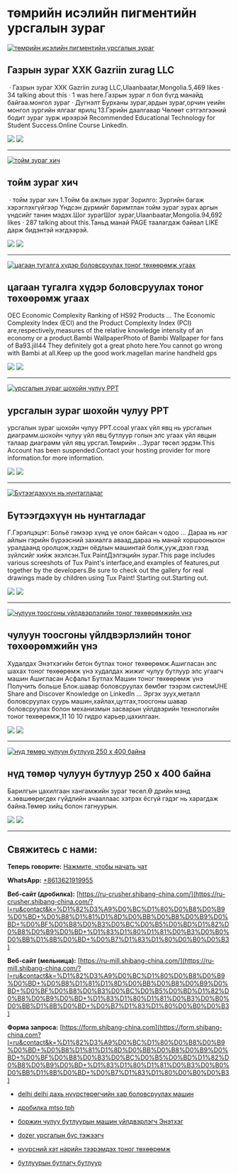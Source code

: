 # төмрийн исэлийн пигментийн урсгалын зураг

<a href="https://swt.shibang-china.com/?l=ru&img&k=%D1%82%D3%A9%D0%BC%D1%80%D0%B8%D0%B9%D0%BD+%D0%B8%D1%81%D1%8D%D0%BB%D0%B8%D0%B9%D0%BD+%D0%BF%D0%B8%D0%B3%D0%BC%D0%B5%D0%BD%D1%82%D0%B8%D0%B9%D0%BD+%D1%83%D1%80%D1%81%D0%B3%D0%B0%D0%BB%D1%8B%D0%BD+%D0%B7%D1%83%D1%80%D0%B0%D0%B3" target="_blank">![төмрийн исэлийн пигментийн урсгалын зураг](http://static.shibang-china.com/all-800x300/793.jpg)</a>

## Газрын зураг ХХК Gazriin zurag LLC
&nbsp;&#0183;&#32;Газрын зураг ХХК Gazriin zurag LLC,Ulaanbaatar,Mongolia.5,469 likes &#183; 34 talking about this &#183; 1 was here.Газрын зураг л бол бүгд манайд байгаа.монгол зураг&nbsp;&#0183;&#32;Дүгнэлт Бурханы зураг,ардын зураг,орчин үеийн монгол зургийн ялгааг ярилц 13.Гэрийн даалгавар Чөлөөт сэтгэлгээний бодит зураг зурж ирээрэй Recommended Educational Technology for Student Success.Online Course LinkedIn.


<a href="https://whatsapp.shibangsoft.com/WhatsApp.php" target="_blank" title="WhatsApp">![](http://static.shibang-china.com/icon/whatsapp.png)</a> <a href="https://swt.shibang-china.com/?l=ru&icon&k=%D1%82%D3%A9%D0%BC%D1%80%D0%B8%D0%B9%D0%BD+%D0%B8%D1%81%D1%8D%D0%BB%D0%B8%D0%B9%D0%BD+%D0%BF%D0%B8%D0%B3%D0%BC%D0%B5%D0%BD%D1%82%D0%B8%D0%B9%D0%BD+%D1%83%D1%80%D1%81%D0%B3%D0%B0%D0%BB%D1%8B%D0%BD+%D0%B7%D1%83%D1%80%D0%B0%D0%B3" target="_blank">![](http://static.shibang-china.com/icon/chat-ru.png)</a>

---

<a href="https://swt.shibang-china.com/?l=ru&img&k=%D1%82%D3%A9%D0%BC%D1%80%D0%B8%D0%B9%D0%BD+%D0%B8%D1%81%D1%8D%D0%BB%D0%B8%D0%B9%D0%BD+%D0%BF%D0%B8%D0%B3%D0%BC%D0%B5%D0%BD%D1%82%D0%B8%D0%B9%D0%BD+%D1%83%D1%80%D1%81%D0%B3%D0%B0%D0%BB%D1%8B%D0%BD+%D0%B7%D1%83%D1%80%D0%B0%D0%B3" target="_blank">![тойм зураг хич](http://static.shibang-china.com/all-800x300/532.jpg)</a>

## тойм зураг хич
&nbsp;&#0183;&#32;тойм зураг хич 1.Тойм ба ажлын зураг Зорилго: Зургийн багаж хэрэглэхгүйгээр Үндсэн дүрмийг баримтлан тойм зураг зурах аргын үндсийг танин мэдэх.Шог зурагШог зураг,Ulaanbaatar,Mongolia.94,692 likes &#183; 287 talking about this.Таньд манай PAGE таалагдаж байвал LIKE дарж бидэнтэй нэгдээрэй.


<a href="https://whatsapp.shibangsoft.com/WhatsApp.php" target="_blank" title="WhatsApp">![](http://static.shibang-china.com/icon/whatsapp.png)</a> <a href="https://swt.shibang-china.com/?l=ru&icon&k=%D1%82%D3%A9%D0%BC%D1%80%D0%B8%D0%B9%D0%BD+%D0%B8%D1%81%D1%8D%D0%BB%D0%B8%D0%B9%D0%BD+%D0%BF%D0%B8%D0%B3%D0%BC%D0%B5%D0%BD%D1%82%D0%B8%D0%B9%D0%BD+%D1%83%D1%80%D1%81%D0%B3%D0%B0%D0%BB%D1%8B%D0%BD+%D0%B7%D1%83%D1%80%D0%B0%D0%B3" target="_blank">![](http://static.shibang-china.com/icon/chat-ru.png)</a>

---

<a href="https://swt.shibang-china.com/?l=ru&img&k=%D1%82%D3%A9%D0%BC%D1%80%D0%B8%D0%B9%D0%BD+%D0%B8%D1%81%D1%8D%D0%BB%D0%B8%D0%B9%D0%BD+%D0%BF%D0%B8%D0%B3%D0%BC%D0%B5%D0%BD%D1%82%D0%B8%D0%B9%D0%BD+%D1%83%D1%80%D1%81%D0%B3%D0%B0%D0%BB%D1%8B%D0%BD+%D0%B7%D1%83%D1%80%D0%B0%D0%B3" target="_blank">![цагаан тугалга хүдэр боловсруулах тоног төхөөрөмж угаах](http://static.shibang-china.com/all-800x300/228.jpg)</a>

## цагаан тугалга хүдэр боловсруулах тоног төхөөрөмж угаах
OEC Economic Complexity Ranking of HS92 Products … The Economic Complexity Index (ECI) and the Product Complexity Index (PCI) are,respectively,measures of the relative knowledge intensity of an economy or a product.Bambi WallpaperPhoto of Bambi Wallpaper for fans of Ba93.jill44 They definitely got a great photo here.You cannot go wrong with Bambi at all.Keep up the good work.magellan marine handheld gps


<a href="https://whatsapp.shibangsoft.com/WhatsApp.php" target="_blank" title="WhatsApp">![](http://static.shibang-china.com/icon/whatsapp.png)</a> <a href="https://swt.shibang-china.com/?l=ru&icon&k=%D1%82%D3%A9%D0%BC%D1%80%D0%B8%D0%B9%D0%BD+%D0%B8%D1%81%D1%8D%D0%BB%D0%B8%D0%B9%D0%BD+%D0%BF%D0%B8%D0%B3%D0%BC%D0%B5%D0%BD%D1%82%D0%B8%D0%B9%D0%BD+%D1%83%D1%80%D1%81%D0%B3%D0%B0%D0%BB%D1%8B%D0%BD+%D0%B7%D1%83%D1%80%D0%B0%D0%B3" target="_blank">![](http://static.shibang-china.com/icon/chat-ru.png)</a>

---

<a href="https://swt.shibang-china.com/?l=ru&img&k=%D1%82%D3%A9%D0%BC%D1%80%D0%B8%D0%B9%D0%BD+%D0%B8%D1%81%D1%8D%D0%BB%D0%B8%D0%B9%D0%BD+%D0%BF%D0%B8%D0%B3%D0%BC%D0%B5%D0%BD%D1%82%D0%B8%D0%B9%D0%BD+%D1%83%D1%80%D1%81%D0%B3%D0%B0%D0%BB%D1%8B%D0%BD+%D0%B7%D1%83%D1%80%D0%B0%D0%B3" target="_blank">![урсгалын зураг шохойн чулуу PPT](http://static.shibang-china.com/all-800x300/1010.jpg)</a>

## урсгалын зураг шохойн чулуу PPT
урсгалын зураг шохойн чулуу PPT.ccoal угаах үйл явц нь урсгалын диаграмм.шохойн чулуу үйл явц бутлуур голын элс угаах үйл явцын талаар диаграмм үйл явц урсгал.Төмрийн …Зураг төсөл эрдэм.This Account has been suspended.Contact your hosting provider for more information.for more information.


<a href="https://whatsapp.shibangsoft.com/WhatsApp.php" target="_blank" title="WhatsApp">![](http://static.shibang-china.com/icon/whatsapp.png)</a> <a href="https://swt.shibang-china.com/?l=ru&icon&k=%D1%82%D3%A9%D0%BC%D1%80%D0%B8%D0%B9%D0%BD+%D0%B8%D1%81%D1%8D%D0%BB%D0%B8%D0%B9%D0%BD+%D0%BF%D0%B8%D0%B3%D0%BC%D0%B5%D0%BD%D1%82%D0%B8%D0%B9%D0%BD+%D1%83%D1%80%D1%81%D0%B3%D0%B0%D0%BB%D1%8B%D0%BD+%D0%B7%D1%83%D1%80%D0%B0%D0%B3" target="_blank">![](http://static.shibang-china.com/icon/chat-ru.png)</a>

---

<a href="https://swt.shibang-china.com/?l=ru&img&k=%D1%82%D3%A9%D0%BC%D1%80%D0%B8%D0%B9%D0%BD+%D0%B8%D1%81%D1%8D%D0%BB%D0%B8%D0%B9%D0%BD+%D0%BF%D0%B8%D0%B3%D0%BC%D0%B5%D0%BD%D1%82%D0%B8%D0%B9%D0%BD+%D1%83%D1%80%D1%81%D0%B3%D0%B0%D0%BB%D1%8B%D0%BD+%D0%B7%D1%83%D1%80%D0%B0%D0%B3" target="_blank">![Бүтээгдэхүүн нь нунтагладаг](http://static.shibang-china.com/all-800x300/676.jpg)</a>

## Бүтээгдэхүүн нь нунтагладаг
Г.Гэрэлцэцэг: Больё гэмээр хүнд үе олон байсан ч одоо … Дараа нь нэг айлын гэрийн бүрээсний захиалга аваад,дараа нь манай хоршооныхон уралдаанд оролцож,хэдэн оёдлын машинтай болж,ууж,дээл гээд зүйлсийг хийж эхэлсэн.Tux PaintДэлгэцийн зураг.This page includes various screeshots of Tux Paint's interface,and examples of features,put together by the developers.Be sure to check out the gallery for real drawings made by children using Tux Paint! Starting out.Starting out.


<a href="https://whatsapp.shibangsoft.com/WhatsApp.php" target="_blank" title="WhatsApp">![](http://static.shibang-china.com/icon/whatsapp.png)</a> <a href="https://swt.shibang-china.com/?l=ru&icon&k=%D1%82%D3%A9%D0%BC%D1%80%D0%B8%D0%B9%D0%BD+%D0%B8%D1%81%D1%8D%D0%BB%D0%B8%D0%B9%D0%BD+%D0%BF%D0%B8%D0%B3%D0%BC%D0%B5%D0%BD%D1%82%D0%B8%D0%B9%D0%BD+%D1%83%D1%80%D1%81%D0%B3%D0%B0%D0%BB%D1%8B%D0%BD+%D0%B7%D1%83%D1%80%D0%B0%D0%B3" target="_blank">![](http://static.shibang-china.com/icon/chat-ru.png)</a>

---

<a href="https://swt.shibang-china.com/?l=ru&img&k=%D1%82%D3%A9%D0%BC%D1%80%D0%B8%D0%B9%D0%BD+%D0%B8%D1%81%D1%8D%D0%BB%D0%B8%D0%B9%D0%BD+%D0%BF%D0%B8%D0%B3%D0%BC%D0%B5%D0%BD%D1%82%D0%B8%D0%B9%D0%BD+%D1%83%D1%80%D1%81%D0%B3%D0%B0%D0%BB%D1%8B%D0%BD+%D0%B7%D1%83%D1%80%D0%B0%D0%B3" target="_blank">![чулуун тоосгоны үйлдвэрлэлийн тоног төхөөрөмжийн үнэ](http://static.shibang-china.com/all-800x300/446.jpg)</a>

## чулуун тоосгоны үйлдвэрлэлийн тоног төхөөрөмжийн үнэ
Худалдах Энэтхэгийн бетон бутлах тоног төхөөрөмж.Ашигласан элс шахах тоног төхөөрөмж үнэ худалдах жижиг чулуу бутлуур элс угаагч машин Ашигласан Асфальт Бутлах Машин тоног төхөөрөмж үнэ Получить больше Блок.шавар боловсруулах бөмбөг тээрэм системUHE Share and Discover Knowledge on LinkedIn … Эргэх зуух,металл боловсруулах суурь машин,хайлах,цутгах,тоосгоны шавар боловсруулах болон механизмын засварын үйлдвэрийн технологийн тоног төхөөрөмж,11 10 10 гидро карьер,цахилгаан.


<a href="https://whatsapp.shibangsoft.com/WhatsApp.php" target="_blank" title="WhatsApp">![](http://static.shibang-china.com/icon/whatsapp.png)</a> <a href="https://swt.shibang-china.com/?l=ru&icon&k=%D1%82%D3%A9%D0%BC%D1%80%D0%B8%D0%B9%D0%BD+%D0%B8%D1%81%D1%8D%D0%BB%D0%B8%D0%B9%D0%BD+%D0%BF%D0%B8%D0%B3%D0%BC%D0%B5%D0%BD%D1%82%D0%B8%D0%B9%D0%BD+%D1%83%D1%80%D1%81%D0%B3%D0%B0%D0%BB%D1%8B%D0%BD+%D0%B7%D1%83%D1%80%D0%B0%D0%B3" target="_blank">![](http://static.shibang-china.com/icon/chat-ru.png)</a>

---

<a href="https://swt.shibang-china.com/?l=ru&img&k=%D1%82%D3%A9%D0%BC%D1%80%D0%B8%D0%B9%D0%BD+%D0%B8%D1%81%D1%8D%D0%BB%D0%B8%D0%B9%D0%BD+%D0%BF%D0%B8%D0%B3%D0%BC%D0%B5%D0%BD%D1%82%D0%B8%D0%B9%D0%BD+%D1%83%D1%80%D1%81%D0%B3%D0%B0%D0%BB%D1%8B%D0%BD+%D0%B7%D1%83%D1%80%D0%B0%D0%B3" target="_blank">![нүд төмөр чулуун бутлуур 250 х 400 байна](http://static.shibang-china.com/all-800x300/1506.jpg)</a>

## нүд төмөр чулуун бутлуур 250 х 400 байна
Барилгын цахилгаан хангамжийн зураг төсөл.Ө дрийн мэнд х.зөвшөөрөгдөх гүйдлийн ачааллаас хэтрэх ёсгүй гэдэг нь харагдаж байна.Төмөр хийц болон гагнуурын.

<a href="https://whatsapp.shibangsoft.com/WhatsApp.php" target="_blank" title="WhatsApp">![](http://static.shibang-china.com/icon/whatsapp.png)</a> <a href="https://swt.shibang-china.com/?l=ru&icon&k=%D1%82%D3%A9%D0%BC%D1%80%D0%B8%D0%B9%D0%BD+%D0%B8%D1%81%D1%8D%D0%BB%D0%B8%D0%B9%D0%BD+%D0%BF%D0%B8%D0%B3%D0%BC%D0%B5%D0%BD%D1%82%D0%B8%D0%B9%D0%BD+%D1%83%D1%80%D1%81%D0%B3%D0%B0%D0%BB%D1%8B%D0%BD+%D0%B7%D1%83%D1%80%D0%B0%D0%B3" target="_blank">![](http://static.shibang-china.com/icon/chat-ru.png)</a>

---
## Свяжитесь с нами:

**Теперь говорите:** [Нажмите, чтобы начать чат](https://swt.shibang-china.com?l=ru&contact&k=%D1%82%D3%A9%D0%BC%D1%80%D0%B8%D0%B9%D0%BD+%D0%B8%D1%81%D1%8D%D0%BB%D0%B8%D0%B9%D0%BD+%D0%BF%D0%B8%D0%B3%D0%BC%D0%B5%D0%BD%D1%82%D0%B8%D0%B9%D0%BD+%D1%83%D1%80%D1%81%D0%B3%D0%B0%D0%BB%D1%8B%D0%BD+%D0%B7%D1%83%D1%80%D0%B0%D0%B3)

**WhatsApp:**  [+8613621919955](https://whatsapp.shibangsoft.com/WhatsApp.php)

**Веб-сайт (дробилка):** [https://ru-crusher.shibang-china.com/](https://ru-crusher.shibang-china.com/?l=ru&contact&k=%D1%82%D3%A9%D0%BC%D1%80%D0%B8%D0%B9%D0%BD+%D0%B8%D1%81%D1%8D%D0%BB%D0%B8%D0%B9%D0%BD+%D0%BF%D0%B8%D0%B3%D0%BC%D0%B5%D0%BD%D1%82%D0%B8%D0%B9%D0%BD+%D1%83%D1%80%D1%81%D0%B3%D0%B0%D0%BB%D1%8B%D0%BD+%D0%B7%D1%83%D1%80%D0%B0%D0%B3)

**Веб-сайт (мельница):** [https://ru-mill.shibang-china.com/](https://ru-mill.shibang-china.com/?l=ru&contact&k=%D1%82%D3%A9%D0%BC%D1%80%D0%B8%D0%B9%D0%BD+%D0%B8%D1%81%D1%8D%D0%BB%D0%B8%D0%B9%D0%BD+%D0%BF%D0%B8%D0%B3%D0%BC%D0%B5%D0%BD%D1%82%D0%B8%D0%B9%D0%BD+%D1%83%D1%80%D1%81%D0%B3%D0%B0%D0%BB%D1%8B%D0%BD+%D0%B7%D1%83%D1%80%D0%B0%D0%B3)

**Форма запроса:** [https://form.shibang-china.com](https://form.shibang-china.com?l=ru&contact&k=%D1%82%D3%A9%D0%BC%D1%80%D0%B8%D0%B9%D0%BD+%D0%B8%D1%81%D1%8D%D0%BB%D0%B8%D0%B9%D0%BD+%D0%BF%D0%B8%D0%B3%D0%BC%D0%B5%D0%BD%D1%82%D0%B8%D0%B9%D0%BD+%D1%83%D1%80%D1%81%D0%B3%D0%B0%D0%BB%D1%8B%D0%BD+%D0%B7%D1%83%D1%80%D0%B0%D0%B3)

* [delhi delhi дахь нүүрстөрөгчийн хар боловсруулах машин](../128/delhi%20delhi%20%D0%B4%D0%B0%D1%85%D1%8C%20%D0%BD%D2%AF%D2%AF%D1%80%D1%81%D1%82%D3%A9%D1%80%D3%A9%D0%B3%D1%87%D0%B8%D0%B9%D0%BD%20%D1%85%D0%B0%D1%80%20%D0%B1%D0%BE%D0%BB%D0%BE%D0%B2%D1%81%D1%80%D1%83%D1%83%D0%BB%D0%B0%D1%85%20%D0%BC%D0%B0%D1%88%D0%B8%D0%BD.md)

* [дробилка mtso tph](../126/%D0%B4%D1%80%D0%BE%D0%B1%D0%B8%D0%BB%D0%BA%D0%B0%20mtso%20tph.md)

* [боржин чулуу бутлуурын машин үйлдвэрлэгч Энэтхэг](../127/%D0%B1%D0%BE%D1%80%D0%B6%D0%B8%D0%BD%20%D1%87%D1%83%D0%BB%D1%83%D1%83%20%D0%B1%D1%83%D1%82%D0%BB%D1%83%D1%83%D1%80%D1%8B%D0%BD%20%D0%BC%D0%B0%D1%88%D0%B8%D0%BD%20%D2%AF%D0%B9%D0%BB%D0%B4%D0%B2%D1%8D%D1%80%D0%BB%D1%8D%D0%B3%D1%87%20%D0%AD%D0%BD%D1%8D%D1%82%D1%85%D1%8D%D0%B3.md)

* [dozer урсгалын бүс тэжээгч](../129/dozer%20%D1%83%D1%80%D1%81%D0%B3%D0%B0%D0%BB%D1%8B%D0%BD%20%D0%B1%D2%AF%D1%81%20%D1%82%D1%8D%D0%B6%D1%8D%D1%8D%D0%B3%D1%87.md)

* [нүүрсний хэт нарийн тээрэмдэх тоног төхөөрөмж](../128/%D0%BD%D2%AF%D2%AF%D1%80%D1%81%D0%BD%D0%B8%D0%B9%20%D1%85%D1%8D%D1%82%20%D0%BD%D0%B0%D1%80%D0%B8%D0%B9%D0%BD%20%D1%82%D1%8D%D1%8D%D1%80%D1%8D%D0%BC%D0%B4%D1%8D%D1%85%20%D1%82%D0%BE%D0%BD%D0%BE%D0%B3%20%D1%82%D3%A9%D1%85%D3%A9%D3%A9%D1%80%D3%A9%D0%BC%D0%B6.md)

* [бутлуурын бутлагч бутлуур](../130/%D0%B1%D1%83%D1%82%D0%BB%D1%83%D1%83%D1%80%D1%8B%D0%BD%20%D0%B1%D1%83%D1%82%D0%BB%D0%B0%D0%B3%D1%87%20%D0%B1%D1%83%D1%82%D0%BB%D1%83%D1%83%D1%80.md)